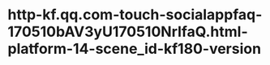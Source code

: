 # http-kf.qq.com-touch-socialappfaq-170510bAV3yU170510NrIfaQ.html-platform-14-scene_id-kf180-version